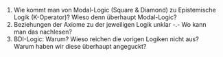 1. Wie kommt man von Modal-Logic (Square & Diamond) zu Epistemische Logik (K-Operator)? Wieso denn überhaupt Modal-Logic?
2. Beziehungen der Axiome zu der jeweiligen Logik unklar -.- Wo kann man das nachlesen?
3. BDI-Logic: Warum? Wieso reichen die vorigen Logiken nicht aus? Warum haben wir diese überhaupt angeguckt?
